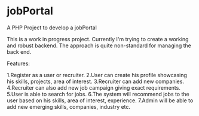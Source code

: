 # jobPortal
A PHP Project to develop a jobPortal

This is a work in progress project. Currently I'm trying to create a working and robust backend. The approach is quite non-standard for
managing the back end.

Features:

1.Register as a user or recruiter.
2.User can create his profile showcasing his skills, projects, area of interest.
3.Recruiter can add new companies.
4.Recruiter can also add new job campaign giving exact requirements.
5.User is able to search for jobs.
6.The system will recommend jobs to the user based on his skills, area of interest, experience.
7.Admin will be able to add new emerging skills, companies, industry etc.

